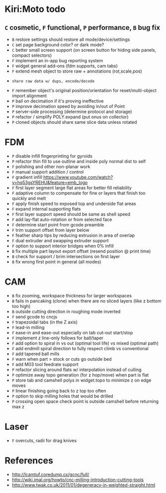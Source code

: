 # Kiri:Moto todo

## `C` cosmetic, `F` functional, `P` performance, `B` bug fix

* `B` restore settings should restore all mode/device/settings
* `C` set page background color? or dark mode?
* `C` better small screen support (on screen button for hiding side panels, compact selectors)
* `F` implement an in-app bug reporting system
* `F` widget general add-ons (fdm supports, cam tabs)
* `F` extend mesh object to store raw + annotations (rot,scale,pos)
*     share raw data w/ dups, encode/decode
* `F` remember object's original position/orientation for reset/multi-object import alignment
* `P` bail on decimation if it's proving ineffective
* `P` improve decimation speed by avoiding in/out of Point
* `P` server-side processing (determine protocol and storage)
* `P` refactor / simplify POLY.expand (put onus on collector)
* `P` cloned objects should share same slice data unless rotated

# FDM

* `P` disable infill fingerprinting for gyroids
* `P` refactor thin fill to use outline and inside poly normal dist to self
* `F` polishing and other non-planar work
* `F` manual support addition / control
* `F` gradient infill https://www.youtube.com/watch?v=hq53gsYREHU&feature=emb_logo
* `F` first layer segment large flat areas for better fill reliability
* `F` adaptive column to compensate for fine or layers that finish too quickly and melt
* `F` apply finish speed to exposed top and underside flat areas
* `F` expand internal supporting flats
* `F` first layer support speed should be same as shell speed
* `F` add lay-flat auto-rotation or from selected face
* `F` determine start point from gcode preamble
* `F` trim support offset from layer below
* `F` feather sharp tips by reducing extrusion in area of overlap
* `F` dual extruder and swapping extruder support
* `F` option to support interior bridges when 0% infill
* `B` fix multiple part layout export offset (resend position @ print time)
* `B` check for support / brim intersections on first layer
* `B` fix wrong first point in general (all modes)

# CAM

* `B` fix zooming, workspace thickness for larger workspaces
* `B` fails in pancaking (clone) when there are no sliced layers (like z bottom too high)
* `B` outside cutting direction in roughing mode inverted
* `F` send gcode to cncjs
* `F` trapezoidal tabs (in the Z axis)
* `F` lead-in milling
* `F` ease-in and ease-out especially on tab cut-out start/stop
* `F` implement z line-only follows for ball/taper
* `F` add option to spiral in vs out (optimal tool life) vs mixed (optimal path)
* `F` add endmill spiral direction to fully respect climb vs conventional
* `F` add tapered ball mills
* `F` warn when part > stock or cuts go outside bed
* `F` add M03 tool feedrate support
* `P` refactor slicing around flats w/ interpolation instead of culling
* `P` optimize away topo generation (for z hop/move) when part is flat
* `P` store tab and camshell polys in widget.topo to minimize z on edge moves
* `P` linear finishing going back to z top too often
* `P` option to skip milling holes that would be drilled
* `P` crossing open space check point is outside camshell before returning max z

# Laser

* `F` overcuts, radii for drag knives

# References

* http://lcamtuf.coredump.cx/gcnc/full/
* http://wiki.imal.org/howto/cnc-milling-introduction-cutting-tools
* http://www.twak.co.uk/2011/01/degeneracy-in-weighted-straight.html
